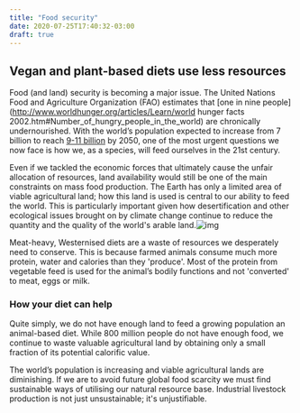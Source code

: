```yaml
---
title: "Food security"
date: 2020-07-25T17:40:32-03:00
draft: true
---
```

## Vegan and plant-based diets use less resources 

Food (and land) security is becoming a major issue. The United Nations Food and Agriculture Organization (FAO) estimates that [one in nine people](http://www.worldhunger.org/articles/Learn/world hunger facts 2002.htm#Number_of_hungry_people_in_the_world) are chronically undernourished. With the world’s population expected to increase from 7 billion to reach [9-11 billion](http://esa.un.org/unpd/wpp/unpp/panel_population.htm) by 2050, one of the most urgent questions we now face is how we, as a species, will feed ourselves in the 21st century.

Even if we tackled the economic forces that ultimately cause the unfair allocation of resources, land availability would still be one of the main constraints on mass food production. The Earth has only a limited area of viable agricultural land; how this land is used is central to our ability to feed the world. This is particularly important given how desertification and other ecological issues brought on by climate change continue to reduce the quantity and the quality of the world's arable land.![img](https://www.vegansociety.com/sites/default/files/uploads/map%20of%20world%20in%20grains%2C%20lentils.jpg)

Meat-heavy, Westernised diets are a waste of resources we desperately need to conserve. This is because farmed animals consume much more protein, water and calories than they 'produce'. Most of the protein from vegetable feed is used for the animal’s bodily functions and not 'converted' to meat, eggs or milk.

### How your diet can help 

Quite simply, we do not have enough land to feed a growing population an animal-based diet. While 800 million people do not have enough food, we continue to waste valuable agricultural land by obtaining only a small fraction of its potential calorific value.

The world’s population is increasing and viable agricultural lands are diminishing. If we are to avoid future global food scarcity we must find sustainable ways of utilising our natural resource base. Industrial livestock production is not just unsustainable; it's unjustifiable.